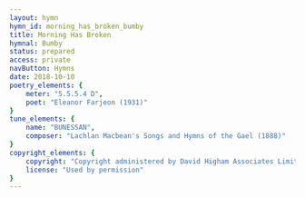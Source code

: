 ```yaml
---
layout: hymn
hymn_id: morning_has_broken_bumby
title: Morning Has Broken
hymnal: Bumby
status: prepared
access: private
navButton: Hymns
date: 2018-10-10
poetry_elements: {
    meter: "5.5.5.4 D",
    poet: "Eleanor Farjeon (1931)"
}
tune_elements: {
    name: "BUNESSAN",
    composer: "Lachlan Macbean's Songs and Hymns of the Gael (1888)"
}
copyright_elements: {
    copyright: "Copyright administered by David Higham Associates Limited, London",
    license: "Used by permission"
}
---
```


